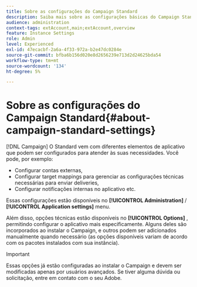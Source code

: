```yaml
---
title: Sobre as configurações do Campaign Standard
description: Saiba mais sobre as configurações básicas do Campaign Standard
audience: administration
context-tags: extAccount,main;extAccount,overview
feature: Instance Settings
role: Admin
level: Experienced
exl-id: 47ecacbf-2a6a-4f33-972a-b2e47dc0284e
source-git-commit: bfba6b156d020e8d2656239e713d2d24625bda54
workflow-type: tm+mt
source-wordcount: '134'
ht-degree: 5%

---
```


# Sobre as configurações do Campaign Standard{#about-campaign-standard-settings}

[!DNL Campaign] O Standard vem com diferentes elementos de aplicativo que podem ser configurados para atender às suas necessidades. Você pode, por exemplo:

* Configurar contas externas,
* Configurar target mappings para gerenciar as configurações técnicas necessárias para enviar deliveries,
* Configurar notificações internas no aplicativo etc.

Essas configurações estão disponíveis no **[!UICONTROL Administration]** / **[!UICONTROL Application settings]** menu.

Além disso, opções técnicas estão disponíveis no **[!UICONTROL Options]** , permitindo configurar o aplicativo mais especificamente. Alguns deles são incorporados ao instalar o Campaign, e outros podem ser adicionados manualmente quando necessário (as opções disponíveis variam de acordo com os pacotes instalados com sua instância).

>[!IMPORTANT]
>
>Essas opções já estão configuradas ao instalar o Campaign e devem ser modificadas apenas por usuários avançados. Se tiver alguma dúvida ou solicitação, entre em contato com o seu Adobe.
